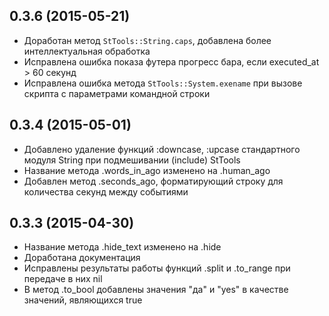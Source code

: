 ## 0.3.6 (2015-05-21)

* Доработан метод `StTools::String.caps`, добавлена более интеллектуальная обработка
* Исправлена ошибка показа футера прогресс бара, если executed_at > 60 секунд
* Исправлена ошибка метода `StTools::System.exename` при вызове скрипта с параметрами командной строки

## 0.3.4 (2015-05-01)

* Добавлено удаление функций :downcase, :upcase стандартного модуля String при подмешивании (include) StTools
* Название метода .words_in_ago изменено на .human_ago
* Добавлен метод .seconds_ago, форматирующий строку для количества секунд между событиями

## 0.3.3 (2015-04-30)

* Название метода .hide_text изменено на .hide
* Доработана документация
* Исправлены результаты работы функций .split и .to_range при передаче в них nil
* В метод .to_bool добавлены значения "да" и "yes" в качестве значений, являющихся true
